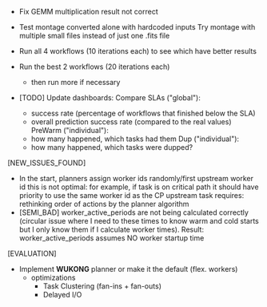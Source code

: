 - Fix GEMM
    multiplication result not correct

- Test montage converted alone with hardcoded inputs
    Try montage with multiple small files instead of just one .fits file

- Run all 4 workflows (10 iterations each) to see which have better results

- Run the best 2 workflows (20 iterations each)
    - then run more if necessary


- [TODO] Update dashboards:
    Compare SLAs ("global"):
    - success rate (percentage of workflows that finished below the SLA)
    - overall prediction success rate (compared to the real values)
    PreWarm ("individual"):
    - how many happened, which tasks had them
    Dup ("individual"):
    - how many happened, which tasks were dupped?
    
[NEW_ISSUES_FOUND]
- In the start, planners assign worker ids randomly/first upstream worker id
    this is not optimal: for example, if task is on critical path it should have priority to use the same worker id as the CP upstream task
    requires: rethinking order of actions by the planner algorithm
- [SEMI_BAD] worker_active_periods are not being calculated correctly (circular issue where I need to these times to know warm and cold starts but I only know them if I calculate worker times). Result: worker_active_periods assumes NO worker startup time

[EVALUATION]
- Implement **WUKONG** planner or make it the default (flex. workers)
    + optimizations
        - Task Clustering (fan-ins + fan-outs)
        - Delayed I/O

